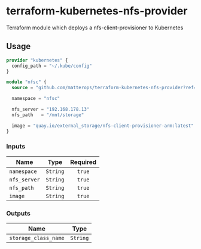 # terraform-kubernetes-nfs-provider

Terraform module which deploys a nfs-client-provisioner to Kubernetes

## Usage

```terraform
provider "kubernetes" {
  config_path = "~/.kube/config"
}

module "nfsc" {
  source = "github.com/matterops/terraform-kubernetes-nfs-provider?ref=1.0.0"

  namespace = "nfsc"

  nfs_server = "192.168.178.13"
  nfs_path   = "/mnt/storage"

  image = "quay.io/external_storage/nfs-client-provisioner-arm:latest"
}
```

### Inputs

| Name         | Type     | Required |
|--------------|:--------:|:--------:|
| `namespace`  | `String` | `true`   |
| `nfs_server` | `String` | `true`   |
| `nfs_path`   | `String` | `true`   |
| `image`      | `String` | `true`   |

### Outputs

| Name                 | Type     |
|----------------------|:--------:|
| `storage_class_name` | `String` |
